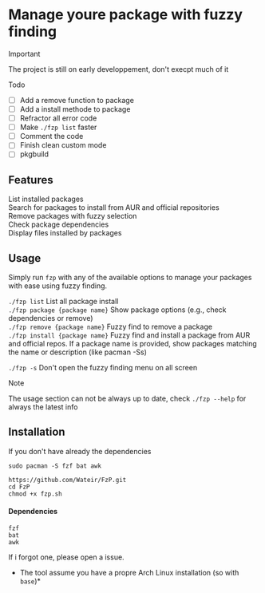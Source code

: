 # Manage youre package with fuzzy finding

> [!IMPORTANT]
>The project is still on early developpement, don't execpt much of it

Todo
- [ ] Add a remove function to package
- [ ] Add a install methode to package
- [ ] Refractor all error code
- [ ] Make `./fzp list` faster
- [ ] Comment the code
- [ ] Finish clean custom mode
- [ ] pkgbuild

## Features

  List installed packages  
  Search for packages to install from AUR and official repositories  
  Remove packages with fuzzy selection  
  Check package dependencies  
  Display files installed by packages  

## Usage

Simply run `fzp` with any of the available options to manage your packages with ease using fuzzy finding.  


`./fzp list` List all package install   
`./fzp package {package name}` Show package options (e.g., check dependencies or remove)  
`./fzp remove {package name}`  Fuzzy find to remove a package  
`./fzp install {package name}` Fuzzy find and install a package from AUR and official repos. If a package name is provided, show packages matching the name or description (like pacman -Ss)   

`./fzp -s` Don't open the fuzzy finding menu on all screen

> [!NOTE]
>The usage section can not be always up to date, check `./fzp --help` for always the latest info

## Installation

If you don't have already the dependencies
```
sudo pacman -S fzf bat awk
```

```
https://github.com/Wateir/FzP.git
cd FzP
chmod +x fzp.sh
```

#### Dependencies

`fzf`  
`bat`  
`awk`  

If i forgot one, please open a issue.
* The tool assume you have a propre Arch Linux installation (so with `base`)*
